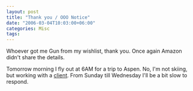 ```yaml
---
layout: post
title: "Thank you / OOO Notice"
date: "2006-03-04T10:03:00+06:00"
categories: Misc 
tags: 
---
```


Whoever got me Gun from my wishlist, thank you. Once again Amazon didn't share the details. 

Tomorrow morning I fly out at 6AM for a trip to Aspen. No, I'm not skiing, but working with a <a href="http://www.aspensnowmass.com">client</a>. From Sunday till Wednesday I'll be a bit slow to respond.